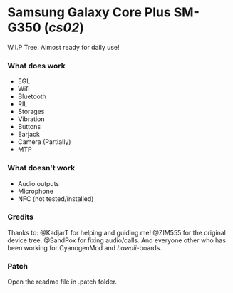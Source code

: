 Samsung Galaxy Core Plus SM-G350 (_cs02_)
======================

W.I.P Tree. Almost ready for daily use!

### What does work
  - EGL
  - Wifi
  - Bluetooth
  - RIL
  - Storages
  - Vibration
  - Buttons
  - Earjack
  - Camera (Partially)
  - MTP

### What doesn't work
  - Audio outputs
  - Microphone
  - NFC (not tested/installed)

### Credits
  Thanks to:
  @KadjarT for helping and guiding me!
  @ZIM555 for the original device tree.
  @SandPox for fixing audio/calls.
  And everyone other who has been working for CyanogenMod and _hawaii_-boards.

### Patch
  Open the readme file in .patch folder.
